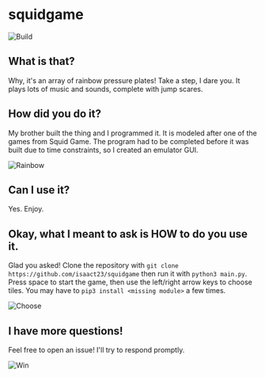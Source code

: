 # squidgame  

![Build](https://raw.githubusercontent.com/isaact23/squidgame/main/screenshots/build.png)

## What is that?

Why, it's an array of rainbow pressure plates! Take a step, I dare you.
It plays lots of music and sounds, complete with jump scares.

## How did you do it?

My brother built the thing and I programmed it. It is modeled after
one of the games from Squid Game. The program had to be completed
before it was built due to time constraints, so I created an emulator
GUI.

![Rainbow](https://raw.githubusercontent.com/isaact23/squidgame/main/screenshots/rainbow.png)

## Can I use it?

Yes. Enjoy.

## Okay, what I meant to ask is HOW to do you use it.

Glad you asked! Clone the repository with `git clone https://github.com/isaact23/squidgame`
then run it with `python3 main.py`. Press space to start the game,
then use the left/right arrow keys to choose tiles. You may
have to `pip3 install <missing module>` a few times.

![Choose](https://raw.githubusercontent.com/isaact23/squidgame/main/screenshots/choose.png)

## I have more questions!

Feel free to open an issue! I'll try to respond promptly.

![Win](https://raw.githubusercontent.com/isaact23/squidgame/main/screenshots/win.png)
